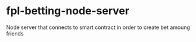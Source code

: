 # fpl-betting-node-server

Node server that connects to smart contract in order to create bet amoung friends
